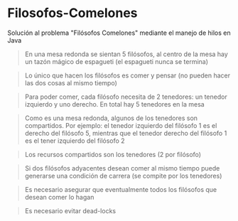 # Filosofos-Comelones
Solución al problema "Filósofos Comelones" mediante el manejo de hilos en Java
>En una mesa redonda se sientan 5 filósofos, al centro de la mesa hay un tazón mágico de espagueti (el espagueti nunca se termina)

>Lo único que hacen los filósofos es comer y pensar (no pueden hacer las dos cosas al mismo tiempo)

>Para poder comer, cada filósofo necesita de 2 tenedores: un tenedor izquierdo y uno derecho. En total hay 5 tenedores en la mesa

>Como es una mesa redonda, algunos de los tenedores son compartidos. Por ejemplo: el tenedor izquierdo del  filósofo 1 es el derecho del filósofo 5, mientras que el tenedor derecho del  filósofo 1 es el tener izquierdo del  filósofo 2

> Los recursos compartidos son los tenedores (2 por filósofo)

> Si dos filósofos adyacentes desean comer al mismo tiempo puede generarse una condición de carrera (se compite por los tenedores)

> Es necesario asegurar que eventualmente todos los filósofos que desean comer lo hagan

> Es necesario evitar dead-locks
